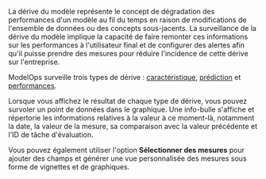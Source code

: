 La dérive du modèle représente le concept de dégradation des performances d'un modèle au fil du temps en raison de modifications de l'ensemble de données ou des concepts sous-jacents. La surveillance de la dérive du modèle implique la capacité de faire remonter ces informations sur les performances à l'utilisateur final et de configurer des alertes afin qu'il puisse prendre des mesures pour réduire l'incidence de cette dérive sur l'entreprise.

ModelOps surveille trois types de dérive : [caractéristique](xxa1732651110275.md), [prédiction](etr1732651148787.md) et [performances](jrp1732651191166.md).

Lorsque vous affichez le résultat de chaque type de dérive, vous pouvez survoler un point de données dans le graphique. Une info-bulle s'affiche et répertorie les informations relatives à la valeur à ce moment-là, notamment la date, la valeur de la mesure, sa comparaison avec la valeur précédente et l'ID de tâche d'évaluation.

Vous pouvez également utiliser l'option **Sélectionner des mesures** pour ajouter des champs et générer une vue personnalisée des mesures sous forme de vignettes et de graphiques.
